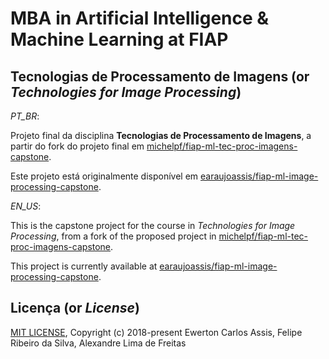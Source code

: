 # MBA in Artificial Intelligence & Machine Learning at FIAP

## Tecnologias de Processamento de Imagens (or *Technologies for Image Processing*)

*PT_BR*:

Projeto final da disciplina **Tecnologias de Processamento de Imagens**, a partir do fork do projeto
final em [michelpf/fiap-ml-tec-proc-imagens-capstone](https://github.com/michelpf/fiap-ml-tec-proc-imagens-capstone).

Este projeto está originalmente disponível em
[earaujoassis/fiap-ml-image-processing-capstone](https://github.com/earaujoassis/fiap-ml-image-processing-capstone).

*EN_US*:

This is the capstone project for the course in *Technologies for Image Processing*, from a fork of
the proposed project in [michelpf/fiap-ml-tec-proc-imagens-capstone](https://github.com/michelpf/fiap-ml-tec-proc-imagens-capstone).

This project is currently available at
[earaujoassis/fiap-ml-image-processing-capstone](https://github.com/earaujoassis/fiap-ml-image-processing-capstone).

## Licença (or *License*)

[MIT LICENSE](LICENSE), Copyright (c) 2018-present Ewerton Carlos Assis, Felipe Ribeiro da Silva,
Alexandre Lima de Freitas
